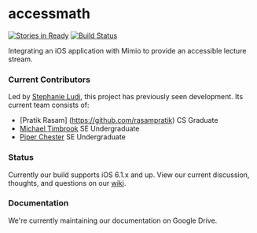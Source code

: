 accessmath
==========
[![Stories in Ready](http://badge.waffle.io/ritaccess/accessmath.png)](http://waffle.io/ritaccess/accessmath) [![Build Status](https://travis-ci.org/RITAccess/accessmath.png?branch=master)](https://travis-ci.org/RITAccess/accessmath)

Integrating an iOS application with Mimio to provide an accessible lecture stream.
### Current Contributors
Led by [Stephanie Ludi](https://github.com/retrogamer80s), this project has previously seen development. Its current team consists of:
* [Pratik Rasam] (https://github.com/rasampratik) CS Graduate 
* [Michael Timbrook](https://github.com/7imbrook) SE Undergraduate 
* [Piper Chester](https://github.com/piperchester) SE Undergraduate 

### Status
Currently our build supports iOS 6.1.x and up. View our current discussion, thoughts, and questions on our [wiki](https://github.com/RITAccess/accessmath/wiki/home).

### Documentation
We're currently maintaining our documentation on Google Drive.

